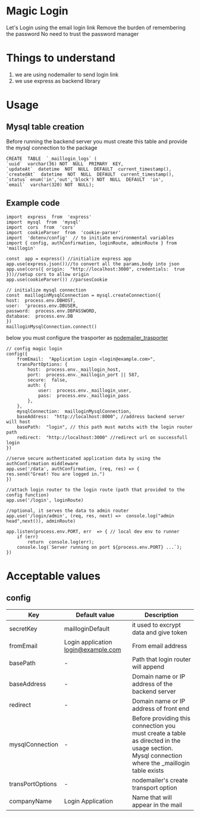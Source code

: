 # Magic Login

Let's Login using the email login link
Remove the burden of remembering the password
No need to trust the password manager

# Things to understand
1. we are using nodemailer to send login link 
2. we use express as backend library

# Usage

## Mysql table creation

Before running the backend server you must create this table and provide the mysql connection to the package

	CREATE  TABLE  `_maillogin_logs` (
	`uuid`  varchar(36) NOT  NULL  PRIMARY  KEY,
	`updateAt`  datetime  NOT  NULL  DEFAULT  current_timestamp(),
	`createdAt`  datetime  NOT  NULL  DEFAULT  current_timestamp(),
	`status` enum('in','out','block') NOT  NULL  DEFAULT  'in',
	`email`  varchar(320) NOT  NULL);

## Example code 

    import  express  from  'express'
    import  mysql  from  'mysql'
    import  cors  from  'cors'
    import  cookieParser  from  'cookie-parser'
    import  'dotenv/config'  // to initiate environmental variables
    import { config, authConfirmation, loginRoute, adminRoute } from  'maillogin'

    const  app = express() //initialize express app
    app.use(express.json())//to convert all the params,body into json
    app.use(cors({ origin:  "http://localhost:3000", credentials:  true }))//setup cors to allow origin
    app.use(cookieParser()) //parsesCookie
    
    // initialize mysql connection
    const  mailloginMysqlConnection = mysql.createConnection({
    host:  process.env.DBHOST,
    user:  'process.env.DBUSER,
    password:  process.env.DBPASSWORD,
    database:  process.env.DB
    })
    mailloginMysqlConnection.connect()
    
below you must configure the trasporter as  [nodemailer_trasporter](https://nodemailer.com/smtp/)

    // config magic login
    config({
	    fromEmail:  "Application Login <login@example.com>",
	    transPortOptions: {    
		    host:  process.env._maillogin_host,
		    port:  process.env._maillogin_port || 587,
		    secure:  false,    
		    auth: {    
			    user:  process.env._maillogin_user,
			    pass:  process.env._maillogin_pass
		    },
	    },
	    mysqlConnection:  mailloginMysqlConnection,
	    baseAddress:  "http://localhost:8000", //address backend server will host
	    basePath:  "login", // this path must matchs with the login router path
	    redirect:  "http://localhost:3000" //redirect url on successfull login
    })
    
    //serve secure authenticated application data by using the authConfirmation middleware
    app.use('/data', authConfirmation, (req, res) => {
    res.send("Great! You are logged in.")
    })
    
    //attach login router to the login route (path that provided to the config function)
    app.use('/login', loginRoute)
    
    //optional, it serves the data to admin router 
    app.use('/login/admin', (req, res, next) =>  console.log("admin head",next()), adminRoute)
    
    app.listen(process.env.PORT, err  => { // local dev env to runner
	    if (err)
		    return  console.log(err);
	    console.log(`Server running on port ${process.env.PORT} ...`);
    })

# Acceptable values
## config

|Key|Default value|Description|
|--|--|--|
|secretKey|mailloginDefault|it used to excrypt data and give token|
|fromEmail|Login application <login@example.com>|From email address|
|basePath|-|Path that login router will append|
|baseAddress|-|Domain name or IP address of the backend server
|redirect|-|Domain name or IP address of front end 
|mysqlConnection|-|Before providing this connection you must create a table as directed in the usage section.<br/>Mysql connection where the _maillogin table exists
|transPortOptions|-|nodemailer's create transport option
|companyName|Login Application|Name that will appear in the mail
